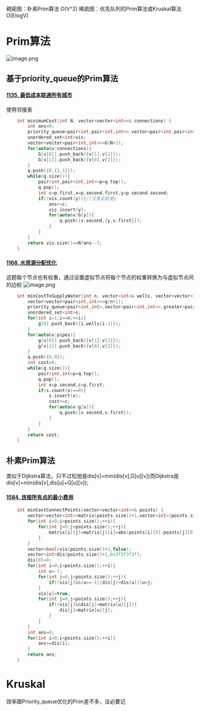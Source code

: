 稠密图：朴素Prim算法 O(V^2)
稀疏图：优先队列的Prim算法或Kruskal算法 O(ElogV)
# Prim算法
![image.png](https://cdn.nlark.com/yuque/0/2021/png/705461/1615433343991-ae9967cb-c1da-4318-815c-8505e54c378d.png#align=left&display=inline&height=172&margin=%5Bobject%20Object%5D&name=image.png&originHeight=343&originWidth=1373&size=114895&status=done&style=none&width=686.5)
## 基于priority_queue的Prim算法
#### [1135. 最低成本联通所有城市](https://leetcode-cn.com/problems/connecting-cities-with-minimum-cost/)
使用邻接表
```cpp
    int minimumCost(int N, vector<vector<int>>& connections) {
        int ans=0;
        priority_queue<pair<int,pair<int,int>>,vector<pair<int,pair<int,int>>>,greater<pair<int,pair<int,int>>>>q;
        unordered_set<int>vis;
        vector<vector<pair<int,int>>>G(N+1);
        for(auto&v:connections){
            G[v[0]].push_back({v[1],v[2]});
            G[v[1]].push_back({v[0],v[2]});
        }
        q.push({0,{1,1}});
        while(q.size()){
            pair<int,pair<int,int>>p=q.top();
            q.pop();
            int c=p.first,x=p.second.first,y=p.second.second;
            if(!vis.count(y)){//注意此处是y
                ans+=c;
                vis.insert(y);
                for(auto&v:G[y]){
                    q.push({v.second,{y,v.first}});
                }
            }
        }
        return vis.size()==N?ans:-1;
    }
```
#### [1168. 水资源分配优化](https://leetcode-cn.com/problems/optimize-water-distribution-in-a-village/)
这题每个节点也有权重，通过设置虚拟节点将每个节点的权重转换为与虚拟节点间的边权
![image.png](https://cdn.nlark.com/yuque/0/2021/png/705461/1615460065483-fa8b248f-a913-47ea-8523-0e762e8e4a6f.png#align=left&display=inline&height=105&margin=%5Bobject%20Object%5D&name=image.png&originHeight=130&originWidth=786&size=28656&status=done&style=none&width=634)
```cpp
    int minCostToSupplyWater(int n, vector<int>& wells, vector<vector<int>>& pipes) {
        vector<vector<pair<int,int>>>g(n+1);
        priority_queue<pair<int,int>,vector<pair<int,int>>,greater<pair<int,int>>>q;
        unordered_set<int>s;
        for(int i=1;i<=n;++i){
            g[0].push_back({i,wells[i-1]});
        }
        for(auto&v:pipes){
            g[v[0]].push_back({v[1],v[2]});
            g[v[1]].push_back({v[0],v[2]});
        }
        q.push({0,0});
        int cost=0;
        while(q.size()){
            pair<int,int>p=q.top();
            q.pop();
            int x=p.second,c=p.first;
            if(s.count(x)==0){
                s.insert(x);
                cost+=c;
                for(auto&v:g[x]){
                    q.push({v.second,v.first});
                }
            }
        }
        return cost;
    }
```
## 朴素Prim算法
类似于Dijkstra算法，只不过松弛是dis[v]=min(dis[v],G[u][v])而Dijkstra是dis[v]=min(dis[v],dis[u]+G[u][v]);
#### [1584. 连接所有点的最小费用](https://leetcode-cn.com/problems/min-cost-to-connect-all-points/)
```cpp
    int minCostConnectPoints(vector<vector<int>>& points) {
        vector<vector<int>>matrix(points.size()+1,vector<int>(points.size()+1,0));
        for(int i=0;i<points.size();++i){
            for(int j=0;j<points.size();++j){
                matrix[i][j]=matrix[j][i]=abs(points[i][0]-points[j][0])+abs(points[i][1]-points[j][1]);
            }
        }
        vector<bool>vis(points.size()+1,false);
        vector<int>dis(points.size()+1,0x3f3f3f3f);
        dis[0]=0;
        for(int i=0;i<points.size();++i){
            int u=-1;
            for(int j=0;j<points.size();++j){
                if(!vis[j]&&(u==-1||dis[j]<dis[u]))u=j;
            }
            vis[u]=true;
            for(int j=0;j<points.size();++j){
                if(!vis[j]&&dis[j]>matrix[u][j]){
                    dis[j]=matrix[u][j];
                }
            }
        }
        int ans=0;
        for(int i=0;i<points.size();++i){
            ans+=dis[i];
        }
        return ans;
    }
```
# Kruskal
效率跟Priority_queue优化的Prim差不多，没必要记


